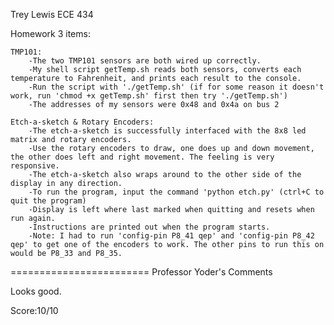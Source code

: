 Trey Lewis	ECE 434

Homework 3 items:

	TMP101:
		-The two TMP101 sensors are both wired up correctly.
		-My shell script getTemp.sh reads both sensors, converts each temperature to Fahrenheit, and prints each result to the console.
		-Run the script with './getTemp.sh' (if for some reason it doesn't work, run 'chmod +x getTemp.sh' first then try './getTemp.sh')
		-The addresses of my sensors were 0x48 and 0x4a on bus 2

	Etch-a-sketch & Rotary Encoders:
		-The etch-a-sketch is successfully interfaced with the 8x8 led matrix and rotary encoders.
		-Use the rotary encoders to draw, one does up and down movement, the other does left and right movement. The feeling is very responsive.
		-The etch-a-sketch also wraps around to the other side of the display in any direction.
		-To run the program, input the command 'python etch.py' (ctrl+C to quit the program)
		-Display is left where last marked when quitting and resets when run again.
		-Instructions are printed out when the program starts.
		-Note: I had to run 'config-pin P8_41 qep' and 'config-pin P8_42 qep' to get one of the encoders to work. The other pins to run this on would be P8_33 and P8_35.

========================
Professor Yoder's Comments

Looks good.

Score:10/10